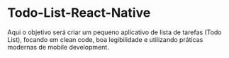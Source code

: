 # Todo-List-React-Native
Aqui o objetivo será criar um pequeno aplicativo de lista de tarefas (Todo List), focando em clean code, boa legibilidade e utilizando práticas modernas de mobile development.
